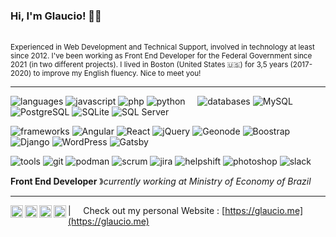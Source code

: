 ### Hi, I'm Glaucio! 👋😊&nbsp;&nbsp;

<br><sup>Experienced in Web Development and Technical Support, involved in technology at least since 2012. I've been working as Front End Developer for the Federal Government since 2021 (in two different projects). I lived in Boston (United States 🇺🇸) for 3,5 years (2017-2020) to improve my English fluency. Nice to meet you!</sup>

----

![languages](https://img.shields.io/static/v1?label=&message=Languages:&color=111&style=flat-square)
![javascript](https://img.shields.io/static/v1?logo=Javascript&label=&message=Javascript&color=36465D&logoColor=AAA&style=flat-square&link=)
![php](https://img.shields.io/static/v1?logo=PHP&label=&message=PHP&color=36465D&logoColor=AAA&style=flat-square)
![python](https://img.shields.io/static/v1?logo=Python&label=&message=Python&color=36465D&logoColor=AAA&style=flat-square)
&nbsp;&nbsp;&nbsp;
![databases](https://img.shields.io/static/v1?label=&message=Databases:&color=111&style=flat-square)
![MySQL](https://img.shields.io/static/v1?logo=MySQL&label=&message=MySQL&color=36465D&logoColor=AAA&style=flat-square)
![PostgreSQL](https://img.shields.io/static/v1?logo=PostgreSQL&label=&message=PostgreSQL&color=36465D&logoColor=AAA&style=flat-square)
![SQLite](https://img.shields.io/static/v1?logo=SQLite&label=&message=SQLite&color=36465D&logoColor=AAA&style=flat-square)
![SQL Server](https://img.shields.io/static/v1?logo=MicrosoftSQLServer&label=&message=SQLServer&color=36465D&logoColor=AAA&style=flat-square)

![frameworks](https://img.shields.io/static/v1?label=&message=Frameworks:&color=111&style=flat-square)
![Angular](https://img.shields.io/static/v1?logo=Angular&label=&message=Angular&color=36465D&logoColor=AAA&style=flat-square)
![React](https://img.shields.io/static/v1?logo=React&label=&message=React&color=36465D&logoColor=AAA&style=flat-square)
![jQuery](https://img.shields.io/static/v1?logo=jQuery&label=&message=jQuery&color=36465D&logoColor=AAA&style=flat-square)
![Geonode](https://img.shields.io/static/v1?logo=Geonode&label=&message=Geonode&color=36465D&logoColor=AAA&style=flat-square)
![Boostrap](https://img.shields.io/static/v1?logo=Bootstrap&label=&message=Bootstrap&color=36465D&logoColor=AAA&style=flat-square)
![Django](https://img.shields.io/static/v1?logo=Django&label=&message=Django&color=36465D&logoColor=AAA&style=flat-square)
![WordPress](https://img.shields.io/static/v1?logo=WordPress&label=&message=WordPress&color=36465D&logoColor=AAA&style=flat-square)
![Gatsby](https://img.shields.io/static/v1?logo=Gatsby&label=&message=Gatsby&color=36465D&logoColor=AAA&style=flat-square)

![tools](https://img.shields.io/static/v1?label=&message=Tools:&color=111&style=flat-square)
![git](https://img.shields.io/static/v1?logo=git&label=&message=Git&color=36465D&logoColor=AAA&style=flat-square)
![podman](https://img.shields.io/static/v1?logo=podman&label=&message=Podman&color=36465D&logoColor=AAA&style=flat-square)
![scrum](https://img.shields.io/static/v1?logo=scrum&label=&message=Scrum&color=36465D&logoColor=AAA&style=flat-square)
![jira](https://img.shields.io/static/v1?logo=jira&label=&message=Jira&color=36465D&logoColor=AAA&style=flat-square)
![helpshift](https://img.shields.io/static/v1?logo=helpshift&label=&message=Helpshift&color=36465D&logoColor=AAA&style=flat-square)
![photoshop](https://img.shields.io/static/v1?logo=Adobe%20Photoshop&label=&message=Adobe%20Photoshop&color=36465D&logoColor=AAA&style=flat-square)
![slack](https://img.shields.io/static/v1?logo=Slack&label=&message=Slack&color=36465D&logoColor=AAA&style=flat-square)

**Front End Developer** &#12299;_currently working at Ministry of Economy of Brazil_

----

<a href="https://www.linkedin.com/in/glauciosantos">
  <img align="left" alt="Glaucio's LinkedIn" width="20px" src="https://simpleicons.now.sh/linkedin/495f7e" />
</a>
<a href="mailto:dev@glaucio.me">
  <img align="left" alt="Glaucio's Email" width="20px" src="https://simpleicons.now.sh/gmail/495f7e" />
</a>
<a href="https://api.whatsapp.com/send?phone=5516981280390">
  <img align="left" alt="Glaucio's WhatsApp" width="20px" src="https://simpleicons.now.sh/whatsapp/495f7e" />
</a>
<a href="https://www.instagram.com/glauciomarcos/">
  <img align="left" alt="Glaucio's Instagram" width="20px" src="https://simpleicons.now.sh/instagram/495f7e" />
</a>

| &nbsp;&nbsp;&nbsp; Check out my personal Website : [https://glaucio.me](https://glaucio.me)
